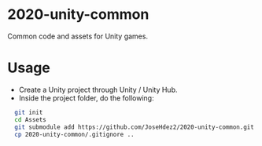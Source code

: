 # 2020-unity-common
Common code and assets for Unity games.

# Usage

- Create a Unity project through Unity / Unity Hub.
- Inside the project folder, do the following:
```bash
  git init
  cd Assets
  git submodule add https://github.com/JoseHdez2/2020-unity-common.git
  cp 2020-unity-common/.gitignore ..
```
